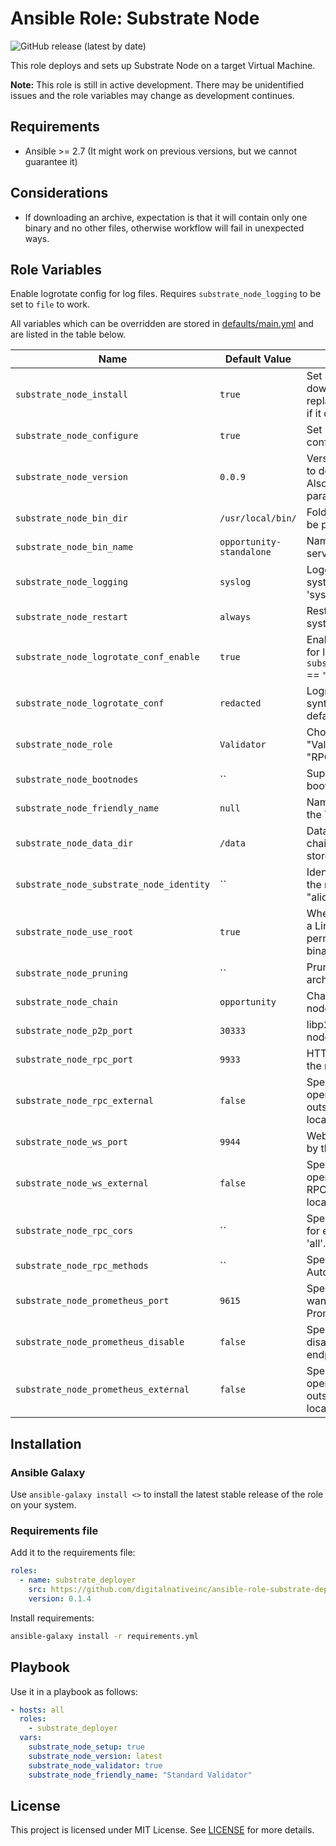 # Ansible Role: Substrate Node

![GitHub release (latest by date)](https://img.shields.io/github/v/release/digitalnativeinc/ansible-role-substrate-deployer)

This role deploys and sets up Substrate Node on a target Virtual Machine.

**Note:** This role is still in active development. There may be unidentified issues and the role variables may change as development continues.

## Requirements

- Ansible >= 2.7 (It might work on previous versions, but we cannot guarantee it)

## Considerations

- If downloading an archive, expectation is that it will contain only one binary and no other files, otherwise workflow will fail in unexpected ways.

## Role Variables

Enable logrotate config for log files. Requires `substrate_node_logging` to be set to `file` to work.

All variables which can be overridden are stored in [defaults/main.yml](defaults/main.yml) and are listed in the table below.

| Name                                     | Default Value            | Description                                                                       |
| ---------------------------------------- | ------------------------ | --------------------------------------------------------------------------------- |
| `substrate_node_install`                 | `true`                   | Set if you want to download release and replace it with existing if it differs.   |
| `substrate_node_configure`               | `true`                   | Set if you want to do configuration part.                                         |
| `substrate_node_version`                 | `0.0.9`                  | Version of the release to download and use. Also accepts latest as parameter.     |
| `substrate_node_bin_dir`                 | `/usr/local/bin/`        | Folder where binary will be put.                                                  |
| `substrate_node_bin_name`                | `opportunity-standalone` | Name of the binary and service to use.                                            |
| `substrate_node_logging`                 | `syslog`                 | Logging to use with systemd - can be 'syslog' or 'file'.                          |
| `substrate_node_restart`                 | `always`                 | Restart option for systemd service.                                               |
| `substrate_node_logrotate_conf_enable`   | `true`                   | Enable logrotate config for log files. Needs `substrate_node_logging` == `"file"` |
| `substrate_node_logrotate_conf`          | `redacted`               | Logrotate config, syntax available in defaults.                                   |
| `substrate_node_role`                    | `Validator`              | Choose role for node: "Validator", "Collator, "RPC"                               |
| `substrate_node_bootnodes`               | ``                       | Supply a list of bootnodes if required                                            |
| `substrate_node_friendly_name`           | `null`                   | Name which is used by the Telemetry service.                                      |
| `substrate_node_data_dir`                | `/data`                  | Data directory in which chain state will be stored.                               |
| `substrate_node_substrate_node_identity` | ``                       | Identity to be used by the node - "alice","bob", etc.                             |
| `substrate_node_use_root`                | `true`                   | Whether to use root as a Linux user for permissions/running binary.               |
| `substrate_node_pruning`                 | ``                       | Pruning mode to use - archive or constained                                       |
| `substrate_node_chain`                   | `opportunity`            | Chain to use by the node.                                                         |
| `substrate_node_p2p_port`                | `30333`                  | libp2p port used by the node.                                                     |
| `substrate_node_rpc_port`                | `9933`                   | HTTP RPC port used by the node.                                                   |
| `substrate_node_rpc_external`            | `false`                  | Specify if we want to open up HTTP RPC outside of localhost/polkadot.js.          |
| `substrate_node_ws_port`                 | `9944`                   | WebSocket port used by the node.                                                  |
| `substrate_node_ws_external`             | `false`                  | Specify if we want to open up WebSocket RPC outside of localhost/polkadot.js.     |
| `substrate_node_rpc_cors`                | ``                       | Specify list of origins for external RPCs or 'all'.                               |
| `substrate_node_rpc_methods`             | ``                       | Specify RPC mode - Auto, Safe, Unsafe.                                            |
| `substrate_node_prometheus_port`         | `9615`                   | Specify which port we want to use for Prometheus endpoint.                        |
| `substrate_node_prometheus_disable`      | `false`                  | Specify if we want to disable Prometheus endpoint.                                |
| `substrate_node_prometheus_external`     | `false`                  | Specify if we want to open up Prometheus outside of localhost/polkadot.js.        |

## Installation

### Ansible Galaxy

Use `ansible-galaxy install <>` to install the latest stable release of the role on your system.

### Requirements file

Add it to the requirements file:

```yaml
roles:
  - name: substrate_deployer
    src: https://github.com/digitalnativeinc/ansible-role-substrate-deployer.git
    version: 0.1.4
```

Install requirements:

```bash
ansible-galaxy install -r requirements.yml
```

## Playbook

Use it in a playbook as follows:

```yaml
- hosts: all
  roles:
    - substrate_deployer
  vars:
    substrate_node_setup: true
    substrate_node_version: latest
    substrate_node_validator: true
    substrate_node_friendly_name: "Standard Validator"
```

## License

This project is licensed under MIT License. See [LICENSE](/LICENSE) for more details.
